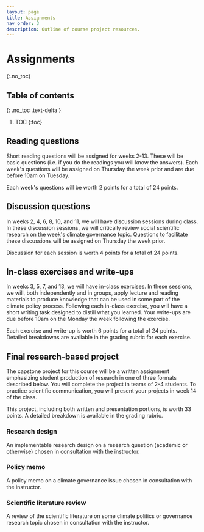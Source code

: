 ```yaml
---
layout: page
title: Assignments
nav_order: 3
description: Outline of course project resources.
---
```


# Assignments
{:.no_toc}

## Table of contents
{: .no_toc .text-delta }

1. TOC
{:toc}

## Reading questions
Short reading questions will be assigned for weeks 2-13. These will be basic questions (i.e. if you do the readings you will know the answers). Each week's questions will be assigned on Thursday the week prior and are due before 10am on Tuesday. 

Each week's questions will be worth 2 points for a total of 24 points.

## Discussion questions
In weeks 2, 4, 6, 8, 10, and 11, we will have discussion sessions during class. In these discussion sessions, we will critically review social scientific research on the week's climate governance topic. Questions to facilitate these discussions will be assigned on Thursday the week prior. 

Discussion for each session is worth 4 points for a total of 24 points.


## In-class exercises and write-ups
In weeks 3, 5, 7, and 13, we will have in-class exercises. In these sessions, we will, both independently and in groups, apply lecture and reading materials to produce knowledge that can be used in some part of the climate policy process. Following each in-class exercise, you will have a short writing task designed to distill what you learned. Your write-ups are due before 10am on the Monday the week following the exercise. 

Each exercise and write-up is worth 6 points for a total of 24 points. Detailed breakdowns are available in the grading rubric for each exercise.

## Final research-based project
The capstone project for this course will be a written assignment emphasizing student production of research in one of three formats described below. You will complete the project in teams of 2-4 students. To practice scientific communication, you will present your projects in week 14 of the class.

This project, including both written and presentation portions, is worth 33 points. A detailed breakdown is available in the grading rubric.

### Research design
An implementable research design on a research question (academic or otherwise) chosen in consultation with the instructor.

### Policy memo
A policy memo on a climate governance issue chosen in consultation with the instructor.

### Scientific literature review
A review of the scientific literature on some climate politics or governance research topic chosen in consultation with the instructor.

